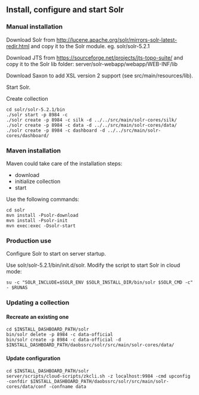 ## Install, configure and start Solr

### Manual installation

Download Solr from http://lucene.apache.org/solr/mirrors-solr-latest-redir.html
and copy it to the Solr module. eg. solr/solr-5.2.1

Download JTS from https://sourceforge.net/projects/jts-topo-suite/
and copy it to the Solr lib folder: server/solr-webapp/webapp/WEB-INF/lib

Download Saxon to add XSL version 2 support (see src/main/resources/lib).

Start Solr.

Create collection
```
cd solr/solr-5.2.1/bin
./solr start -p 8984 -c
./solr create -p 8984 -c silk -d ../../src/main/solr-cores/silk/
./solr create -p 8984 -c data -d ../../src/main/solr-cores/data/
./solr create -p 8984 -c dashboard -d ../../src/main/solr-cores/dashboard/
```

### Maven installation

Maven could take care of the installation steps:
* download
* initialize collection
* start

Use the following commands:

```
cd solr
mvn install -Psolr-download
mvn install -Psolr-init
mvn exec:exec -Dsolr-start
```

### Production use

Configure Solr to start on server startup.

Use solr/solr-5.2.1/bin/init.d/solr. Modify the script to start
Solr in cloud mode:

```
su -c "SOLR_INCLUDE=$SOLR_ENV $SOLR_INSTALL_DIR/bin/solr $SOLR_CMD -c" - $RUNAS
```


### Updating a collection

#### Recreate an existing one

```
cd $INSTALL_DASHBOARD_PATH/solr
bin/solr delete -p 8984 -c data-official
bin/solr create -p 8984 -c data-official -d $INSTALL_DASHBOARD_PATH/daobssrc/solr/src/main/solr-cores/data/
```


#### Update configuration

```
cd $INSTALL_DASHBOARD_PATH/solr
server/scripts/cloud-scripts/zkcli.sh -z localhost:9984 -cmd upconfig -confdir $INSTALL_DASHBOARD_PATH/daobssrc/solr/src/main/solr-cores/data/conf -confname data
```

